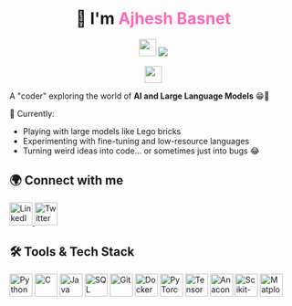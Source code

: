 <h1 align="center">
  👋 I'm <span style="color:#ff69b4;"><strong>Ajhesh Basnet</strong></span>
</h1>

<p align="center">
  <img src="https://raw.githubusercontent.com/MartinHeinz/MartinHeinz/master/assets/wave.gif" width="30px">
  <img src="https://readme-typing-svg.herokuapp.com/?lines=AI+Enthusiast;Pythonista;Data+Engineering; EDA;Loves+playing+with+datas;Playing+with+Large+Language+Models&center=true&width=500&height=50">
</p>

<p align="center">
  <img src="https://raw.githubusercontent.com/MartinHeinz/MartinHeinz/master/assets/wave.gif" width="30px">
</p>

A "coder" exploring the world of **AI and Large Language Models** 😁🚀  

🚀 Currently:
- Playing with large models like Lego bricks
- Experimenting with fine-tuning and low-resource languages
- Turning weird ideas into code… or sometimes just into bugs 😂

## 🌍 Connect with me

<p align="left">
  <a href="https://www.linkedin.com/in/ajhesh-basnet-656564291/" target="_blank">
    <img src="https://cdn.jsdelivr.net/gh/devicons/devicon@latest/icons/linkedin/linkedin-original.svg" alt="LinkedIn" width="40" height="40" />
  </a>
  <a href="https://twitter.com/ajheshbasnet" target="_blank">
    <img src="https://cdn.jsdelivr.net/gh/devicons/devicon@latest/icons/twitter/twitter-original.svg" alt="Twitter" width="40" height="40" />
  </a>
</p>

## 🛠 Tools & Tech Stack

<p align="left">
  <img src="https://cdn.jsdelivr.net/gh/devicons/devicon@latest/icons/python/python-original.svg" alt="Python" width="40" height="40" />
  <img src="https://cdn.jsdelivr.net/gh/devicons/devicon@latest/icons/c/c-original.svg" alt="C" width="40" height="40" />
  <img src="https://cdn.jsdelivr.net/gh/devicons/devicon@latest/icons/java/java-original.svg" alt="Java" width="40" height="40" />
  <img src="https://cdn.jsdelivr.net/gh/devicons/devicon@latest/icons/mysql/mysql-original-wordmark.svg" alt="SQL" width="40" height="40" />
  <img src="https://cdn.jsdelivr.net/gh/devicons/devicon@latest/icons/git/git-original.svg" alt="Git" width="40" height="40" />
  <img src="https://cdn.jsdelivr.net/gh/devicons/devicon@latest/icons/docker/docker-original-wordmark.svg" alt="Docker" width="40" height="40" />
  <img src="https://cdn.jsdelivr.net/gh/devicons/devicon@latest/icons/pytorch/pytorch-original.svg" alt="PyTorch" width="40" height="40" />
  <img src="https://cdn.jsdelivr.net/gh/devicons/devicon@latest/icons/tensorflow/tensorflow-original.svg" alt="TensorFlow" width="40" height="40" />
  <img src="https://cdn.jsdelivr.net/gh/devicons/devicon@latest/icons/anaconda/anaconda-original.svg" alt="Anaconda" width="40" height="40" />
  <img src="https://cdn.jsdelivr.net/gh/devicons/devicon@latest/icons/scikit-learn/scikit-learn-original.svg" alt="Scikit-Learn" width="40" height="40" />
  <img src="https://cdn.jsdelivr.net/gh/devicons/devicon@latest/icons/matplotlib/matplotlib-original.svg" alt="Matplotlib" width="40" height="40" />
</p>
